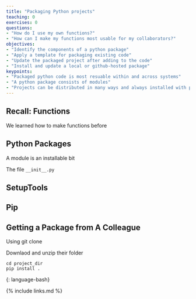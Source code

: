 ```yaml
---
title: "Packaging Python projects"
teaching: 0
exercises: 0
questions:
- "How do I use my own functions?"
- "How can I make my functions most usable for my collaborators?"
objectives:
- "Identify the components of a python package"
- "Apply a template for packaging existing code"
- "Update the packaged project after adding to the code"
- "Install and update a local or github-hosted package"
keypoints:
- "Packaged python code is most resuable within and across systems"
- "A python package consists of modules"
- "Projects can be distributed in many ways and always installed with pip"
---
```


## Recall: Functions

We learned how to make functions before

## Python Packages

A module is an installable bit

The file `__init__.py`

## SetupTools

## Pip


## Getting a Package from A Colleague

Using git clone

Downlaod and unzip their folder


~~~
cd project_dir
pip install .
~~~
{: language-bash}

{% include links.md %}
